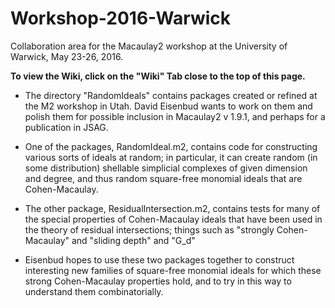 # Workshop-2016-Warwick
Collaboration area for the Macaulay2 workshop at the University of Warwick, May 23-26, 2016.

**To view the Wiki, click on the "Wiki" Tab close to the top of this page.**

- The directory "RandomIdeals" contains packages created or refined at the M2 workshop in Utah. David Eisenbud wants to work on them and polish them for possible inclusion in Macaulay2 v 1.9.1, and perhaps for a publication in JSAG.

- One of the packages, RandomIdeal.m2, contains code for constructing various sorts of ideals at random; in particular, it can create random (in some distribution) shellable simplicial complexes of given dimension and degree, and thus random square-free monomial ideals that are Cohen-Macaulay.

- The other package, ResidualIntersection.m2, contains tests for many of the special properties of Cohen-Macaulay ideals that have been used in the theory of residual intersections; things such as "strongly Cohen-Macaulay" and "sliding depth" and "G_d"

- Eisenbud hopes to use these two packages together to construct interesting new families of square-free monomial ideals for which these strong Cohen-Macaulay properties hold, and to try in this way to understand them combinatorially.
